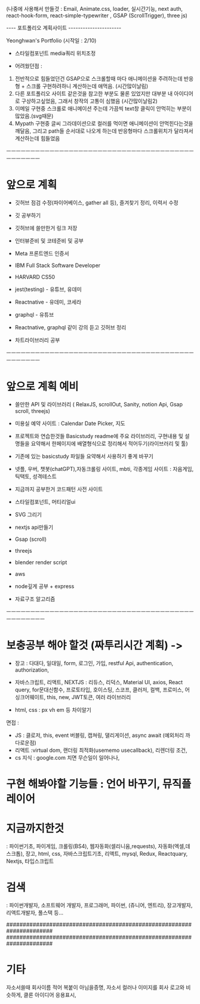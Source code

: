 (나중에 사용해서 만들것 :   Email, Animate.css, loader, 실시간기능, next auth, react-hook-form, react-simple-typewriter , GSAP (ScrollTrigger), three js)

---- 포트폴리오 계획사이트 ----------------------

Yeonghwan's Portfolio (시작일 : 2/10)

- 스타일컴포넌트 media쿼리 위치조정

- 어려웠던점 : 
1. 전반적으로 힘들었던건 GSAP으로 스크롤할때 마다 애니메이션을 주려하는데 반응형 + 스크롤 구현하려하니 계산하는데 애먹음. (시간많이날림)
2. 다른 포트폴리오 사이트 같은것을 참고한 부분도 물론 있었지만 대부분 내 아이디어로 구상하고싶었음, 그래서 창작의 고통이 심했음 (시간많이날림2)
3. 이메일 구현중 스크롤로 애니메이션 주는데 가끔씩 text창 클릭이 안먹히는 부분이 많았음.(svg때문)
4. Mypath 구현중 글씨 그라데이션으로 컬러를 먹이면 애니메이션이 안먹힌다는것을 깨달음, 그리고 path들 순서대로 나오게 하는데 반응형마다 스크롤위치가 달라져서 계산하는데 힘들었음


ㅡㅡㅡㅡㅡㅡㅡㅡㅡㅡㅡㅡㅡㅡㅡㅡㅡㅡㅡㅡㅡㅡㅡㅡㅡㅡㅡㅡㅡㅡㅡㅡㅡㅡㅡㅡㅡㅡㅡㅡㅡㅡㅡㅡㅡㅡ
# 앞으로 계획

- 깃허브 점검 수정(파이어베이스, gather all 등), 즐겨찾기 정리, 이력서 수정
- 깃 공부하기
- 깃허브에 쓸만한거 링크 저장
- 인터뷰준비 및 코테준비 및 공부

- Meta 프론트엔드 인증서
- IBM Full Stack Software Developer
- HARVARD CS50

- jest(testing) - 유튜브, 유데미
- Reactnative - 유데미, 코세라
- graphql - 유튜브
- Reactnative, graphql 같이 강의 듣고 깃허브 정리

- 차트라이브러리 공부

ㅡㅡㅡㅡㅡㅡㅡㅡㅡㅡㅡㅡㅡㅡㅡㅡㅡㅡㅡㅡㅡㅡㅡㅡㅡㅡㅡㅡㅡㅡㅡㅡㅡㅡㅡㅡㅡㅡㅡㅡㅡㅡㅡㅡㅡㅡ
# 앞으로 계획 예비

- 쓸만한 API 및 라이브러리 ( RelaxJS, scrollOut, Sanity, notion Api, Gsap scroll,  threejs)

- 미용실 예약 사이트 : Calendar Date Picker, 지도

- 프로젝트와 연습한것들 Basicstudy readme에 주요 라이브러리, 구현내용 및 설명들을 요약해서 한페이지에 배열형식으로 정리해서 적어두기(라이브러리 및 툴)

- 기존에 있는 basicstudy 파일들 요약해서 사용하기 좋게 바꾸기

- 넷플, 우버, 챗봇(chatGPT),자동크롤링 사이트, mbti, 각종게임 사이트 : 자음게임, 틱택토, 성격테스트
- 지금까지 공부한거 코드패턴 사전 사이트

- 스타일컴포넌트, 머티리얼ui
- SVG 그리기
- nextjs api만들기
- Gsap (scroll)
- threejs
- blender render script
- aws
- node깊게 공부 + express

- 자료구조 알고리즘

ㅡㅡㅡㅡㅡㅡㅡㅡㅡㅡㅡㅡㅡㅡㅡㅡㅡㅡㅡㅡㅡㅡㅡㅡㅡㅡㅡㅡㅡㅡㅡㅡㅡㅡㅡㅡㅡㅡㅡㅡㅡㅡㅡㅡㅡㅡㅡ
# 보충공부 해야 할것 (짜투리시간 계획) -> 
- 장고 : 다대다, 일대일, form, 로그인, 가입, restful Api, authentication, authorization,
- 자바스크립트, 리액트, NEXTJS : 리듀스, 리덕스, Material UI, axios, React query, for문대신함수, 프로토타입, 호이스팅, 스코프, 클러저,
컬백, 프로미스, 어싱크어웨이트, this, new, JWT토큰, 여러 라이브러리

- html, css : px vh em 등 차이알기

면접 :
- JS : 클로저, this, event 버블링, 캡쳐링, 댈리게이션, async await (예외처리 까다로운점)
- 리액트 :virtual dom, 랜더링 최적화(usememo usecallback), 리렌더링 조건,
- cs 지식 : google.com 치면 무슨일이 일어나나, 

# 구현 해봐야할 기능들 : 언어 바꾸기, 뮤직플레이어

# 지금까지한것
: 파이썬기초, 파이게임, 크롤링(BS4), 웹자동화(셀리니움,requests), 자동화(엑셀,데스크톱),
장고, html, css, 자바스크립트기초, 리액트, mysql, Redux, Reactquary, Nextjs, 타입스크립트 

# 검색 
: 파이썬개발자, 소프트웨어 개발자, 프로그래머, 파이썬, (쥬니어, 엔트리), 장고개발자, 리액트개발자, 풀스택 등...


######################################################################
######################################################################
# 기타
자소서쓸때 회사이름 적어 복붙이 아님을증명,
자소서 컬러나 이미지를 회사 로고와 비슷하게, 클론 아이디어 응용표시,


